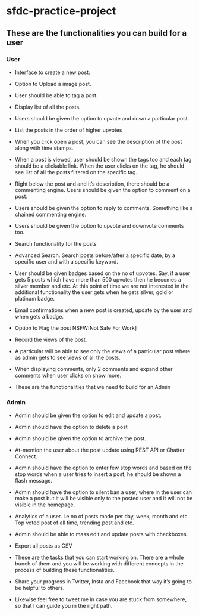 # sfdc-practice-project

## These are the functionalities you can build for a user

### User
- Interface to create a new post.

- Option to Upload a image post.

- User should be able to tag a post.

- Display list of all the posts.

- Users should be given the option to upvote and down a particular post.

- List the posts in the order of higher upvotes

- When you click open a post, you can see the description of the post along with time stamps.

- When a post is viewed, user should be shown the tags too and each tag should be a clickable link. When the user clicks on the tag, he should see list of all the posts filtered on the specific tag.

- Right below the post and and it’s description, there should be a commenting engine. Users should be given the option to comment on a post.

- Users should be given the option to reply to comments. Something like a chained commenting engine.

- Users should be given the option to upvote and downvote comments too.

- Search functionality for the posts

- Advanced Search. Search posts before/after a specific date, by a specific user and with a specific keyword.

- User should be given badges based on the no of upvotes. Say, if a user gets 5 posts which have more than 500 upvotes then he becomes a silver member and etc. At this point of time we are not interested in the additional functionality the user gets when he gets silver,  gold or platinum badge.

- Email confirmations when a new post is created, update by the user and when gets a badge.

- Option to Flag the post NSFW[Not Safe For Work]

- Record the views of the post.

- A particular will be able to see only the views of a particular post where as admin gets to see views of all the posts.

- When displaying comments, only 2 comments and expand other comments when user clicks on show more.

- These are the functionalities that we need to build for an Admin

### Admin
- Admin should be given the option to edit and update a post.

- Admin should have the option to delete a post

- Admin should be given the option to archive the post.

- At-mention the user about the post update using REST API or Chatter Connect.

- Admin should have the option to enter few stop words and based on the stop words when a user tries to insert a post, he should be shown a flash message.

- Admin should have the option to silent ban a user, where in the user can make a post but it will be visible only to the posted user and it will not be visible in the homepage.

- Analytics of a user. i.e no of posts made per day, week, month and etc. Top voted post of all time, trending post and etc.

- Admin should be able to mass edit and update posts with checkboxes.

- Export all posts as CSV

- These are the tasks that you can start working on. There are a whole bunch of them and you will be working with different concepts in the process of building these functionalities.

- Share your progress in Twitter, Insta and Facebook that way it’s going to be helpful to others.

- Likewise feel free to tweet me in case you are stuck from somewhere, so that I can guide you in the right path.

